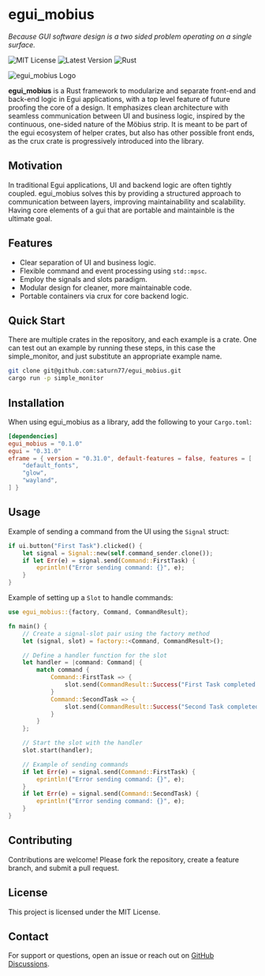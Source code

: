 # egui_mobius  
*Because GUI software design is a two sided problem operating on a single surface.*


![MIT License](https://img.shields.io/badge/license-MIT-blue.svg)
![Latest Version](https://img.shields.io/badge/version-0.2.0-green.svg)
![Rust](https://github.com/saturn77/egui_mobius/actions/workflows/rust.yml/badge.svg?branch=main&event=push)


![egui_mobius Logo](./assets/mobius_strip.png)  

**egui_mobius** is a Rust framework to modularize and separate front-end and back-end logic in Egui applications, with a top level feature of future proofing the core of a design. It emphasizes clean architecture with seamless communication between UI and business logic, inspired by the continuous, one-sided nature of the Möbius strip. It is meant to be part of the egui ecosystem of helper crates, but also has other possible front ends, as the crux crate is progressively introduced into the library.  

## Motivation 
In traditional Egui applications, UI and backend logic are often tightly coupled. egui_mobius solves this by providing a structured approach to communication between layers, improving maintainability and scalability. Having core elements of a gui that are portable and maintainble is the ultimate goal.  

## Features  
- Clear separation of UI and business logic.  
- Flexible command and event processing using `std::mpsc`.
- Employ the signals and slots paradigm.   
- Modular design for cleaner, more maintainable code. 
- Portable containers via crux for core backend logic.  

## Quick Start
There are multiple crates in the repository, and each example
is a crate. 
One can test out an example by running these steps, in this
case the simple_monitor, and just substitute an appropriate 
example name.  
```bash
git clone git@github.com:saturn77/egui_mobius.git 
cargo run -p simple_monitor
```

## Installation
When using egui_mobius as a library, add the following to your `Cargo.toml`:  
```toml
[dependencies]
egui_mobius = "0.1.0"
egui = "0.31.0"
eframe = { version = "0.31.0", default-features = false, features = [
    "default_fonts", 
    "glow",          
    "wayland",       
] }
```  

## Usage  
Example of sending a command from the UI using the `Signal` struct:
```rust
if ui.button("First Task").clicked() {
    let signal = Signal::new(self.command_sender.clone());
    if let Err(e) = signal.send(Command::FirstTask) {
        eprintln!("Error sending command: {}", e);
    }
}
```

Example of setting up a `Slot` to handle commands:
```rust
use egui_mobius::{factory, Command, CommandResult};

fn main() {
    // Create a signal-slot pair using the factory method
    let (signal, slot) = factory::<Command, CommandResult>();

    // Define a handler function for the slot
    let handler = |command: Command| {
        match command {
            Command::FirstTask => {
                slot.send(CommandResult::Success("First Task completed!".to_string())).unwrap();
            }
            Command::SecondTask => {
                slot.send(CommandResult::Success("Second Task completed!".to_string())).unwrap();
            }
        }
    };

    // Start the slot with the handler
    slot.start(handler);

    // Example of sending commands
    if let Err(e) = signal.send(Command::FirstTask) {
        eprintln!("Error sending command: {}", e);
    }
    if let Err(e) = signal.send(Command::SecondTask) {
        eprintln!("Error sending command: {}", e);
    }
}
```

## Contributing  
Contributions are welcome! Please fork the repository, create a feature branch, and submit a pull request.  

## License  
This project is licensed under the MIT License.  

## Contact  
For support or questions, open an issue or reach out on [GitHub Discussions](https://github.com/saturn77/egui_mobius/discussions).
